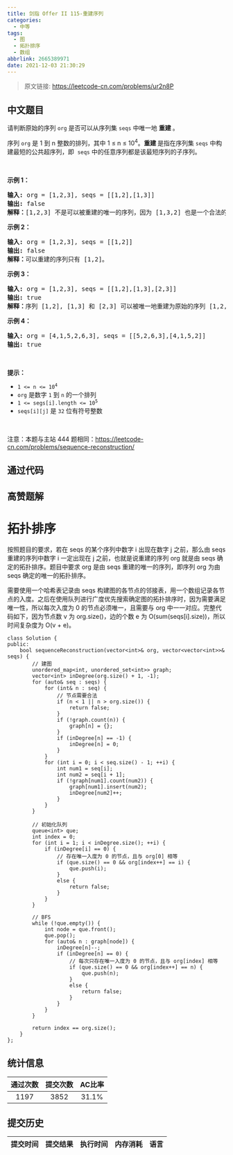 ```yaml
---
title: 剑指 Offer II 115-重建序列
categories:
  - 中等
tags:
  - 图
  - 拓扑排序
  - 数组
abbrlink: 2665389971
date: 2021-12-03 21:30:29
---
```


> 原文链接: https://leetcode-cn.com/problems/ur2n8P




## 中文题目
<div><p>请判断原始的序列&nbsp;<code>org</code>&nbsp;是否可以从序列集&nbsp;<code>seqs</code>&nbsp;中唯一地 <strong>重建&nbsp;</strong>。</p>

<p>序列&nbsp;<code>org</code>&nbsp;是 1 到 n 整数的排列，其中 1 &le; n &le; 10<sup>4</sup>。<strong>重建&nbsp;</strong>是指在序列集 <code>seqs</code> 中构建最短的公共超序列，即&nbsp;&nbsp;<code>seqs</code>&nbsp;中的任意序列都是该最短序列的子序列。</p>

<p>&nbsp;</p>

<p><strong>示例 1：</strong></p>

<pre>
<strong>输入: </strong>org = [1,2,3], seqs = [[1,2],[1,3]]
<strong>输出: </strong>false
<strong>解释：</strong>[1,2,3] 不是可以被重建的唯一的序列，因为 [1,3,2] 也是一个合法的序列。
</pre>

<p><strong>示例 2：</strong></p>

<pre>
<strong>输入: </strong>org = [1,2,3], seqs = [[1,2]]
<strong>输出: </strong>false
<strong>解释：</strong>可以重建的序列只有 [1,2]。
</pre>

<p><strong>示例 3：</strong></p>

<pre>
<strong>输入: </strong>org = [1,2,3], seqs = [[1,2],[1,3],[2,3]]
<strong>输出: </strong>true
<strong>解释：</strong>序列 [1,2], [1,3] 和 [2,3] 可以被唯一地重建为原始的序列 [1,2,3]。
</pre>

<p><strong>示例 4：</strong></p>

<pre>
<strong>输入: </strong>org = [4,1,5,2,6,3], seqs = [[5,2,6,3],[4,1,5,2]]
<strong>输出: </strong>true
</pre>

<p>&nbsp;</p>

<p><strong>提示：</strong></p>

<ul>
	<li><code>1 &lt;= n &lt;= 10<sup>4</sup></code></li>
	<li><code>org</code> 是数字 <code>1</code> 到 <code>n</code> 的一个排列</li>
	<li><code>1 &lt;= segs[i].length &lt;= 10<sup>5</sup></code></li>
	<li><code>seqs[i][j]</code> 是 <code>32</code> 位有符号整数</li>
</ul>

<p>&nbsp;</p>

<p>注意：本题与主站 444&nbsp;题相同：<a href="https://leetcode-cn.com/problems/sequence-reconstruction/">https://leetcode-cn.com/problems/sequence-reconstruction/</a></p>
</div>

## 通过代码
<RecoDemo>
</RecoDemo>


## 高赞题解
# **拓扑排序**
按照题目的要求，若在 seqs 的某个序列中数字 i 出现在数字 j 之前，那么由 seqs 重建的序列中数字 i 一定出现在 j 之前，也就是说重建的序列 org 就是由 seqs 确定的拓扑排序。题目中要求 org 是由 seqs 重建的唯一的序列，即序列 org 为由 seqs 确定的唯一的拓扑排序。

需要使用一个哈希表记录由 seqs 构建图的各节点的邻接表，用一个数组记录各节点的入度。之后在使用队列进行广度优先搜索确定图的拓扑排序时，因为需要满足唯一性，所以每次入度为 0 的节点必须唯一，且需要与 org 中一一对应。完整代码如下，因为节点数 v 为 org.size()，边的个数 e 为 O(sum(seqs[i].size))，所以时间复杂度为 O(v + e)。
```
class Solution {
public:
    bool sequenceReconstruction(vector<int>& org, vector<vector<int>>& seqs) {
        // 建图
        unordered_map<int, unordered_set<int>> graph;
        vector<int> inDegree(org.size() + 1, -1);
        for (auto& seq : seqs) {
            for (int& n : seq) {
                // 节点需要合法
                if (n < 1 || n > org.size()) {
                    return false;
                }
                if (!graph.count(n)) {
                    graph[n] = {};
                }
                if (inDegree[n] == -1) {
                    inDegree[n] = 0;
                }
            }
            for (int i = 0; i < seq.size() - 1; ++i) {
                int num1 = seq[i];
                int num2 = seq[i + 1];
                if (!graph[num1].count(num2)) {
                    graph[num1].insert(num2);
                    inDegree[num2]++;
                }
            }
        }
        
        // 初始化队列
        queue<int> que;
        int index = 0;
        for (int i = 1; i < inDegree.size(); ++i) {
            if (inDegree[i] == 0) {
                // 存在唯一入度为 0 的节点，且与 org[0] 相等
                if (que.size() == 0 && org[index++] == i) {
                    que.push(i);
                }
                else {
                    return false;
                }
            }
        }

        // BFS
        while (!que.empty()) {
            int node = que.front();
            que.pop();
            for (auto& n : graph[node]) {
                inDegree[n]--;
                if (inDegree[n] == 0) {
                    // 每次只存在唯一入度为 0 的节点，且与 org[index] 相等
                    if (que.size() == 0 && org[index++] == n) {
                        que.push(n);
                    }
                    else {
                        return false;
                    }                    
                }
            }
        }

        return index == org.size();
    }
};
```


## 统计信息
| 通过次数 | 提交次数 | AC比率 |
| :------: | :------: | :------: |
|    1197    |    3852    |   31.1%   |

## 提交历史
| 提交时间 | 提交结果 | 执行时间 |  内存消耗  | 语言 |
| :------: | :------: | :------: | :--------: | :--------: |
